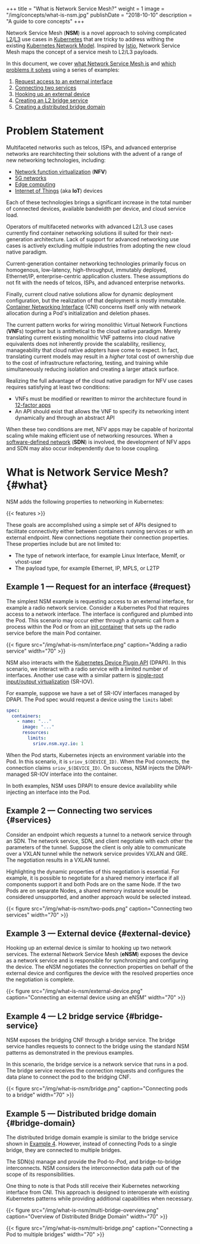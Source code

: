 +++
title = "What is Network Service Mesh?"
weight = 1
image = "/img/concepts/what-is-nsm.jpg"
publishDate = "2018-10-10"
description = "A guide to core concepts"
+++

Network Service Mesh (**NSM**) is a novel approach to solving complicated [L2](https://en.wikipedia.org/wiki/Data_link_layer)/[L3](https://en.wikipedia.org/wiki/Network_layer) use cases in [Kubernetes](https://kubernetes.io) that are tricky to address withing the existing [Kubernetes Network Model](https://caylent.com/kubernetes-networking-model/). Inspired by [Istio](https://istio.io), Network Service Mesh maps the concept of a service mesh to L2/L3 payloads.

In this document, we cover [what Network Service Mesh is](#what) and [which problems it solves](#problem-statement) using a series of examples:

1. [Request access to an external interface](#request)
1. [Connecting two services](#services)
1. [Hooking up an external device](#external-device)
1. [Creating an L2 bridge service](#bridge-service)
1. [Creating a distributed bridge domain](#bridge-domain)


# Problem Statement

Multifaceted networks such as telcos, ISPs, and advanced enterprise networks are rearchitecting their solutions with the advent of a range of new networking technologies, including:

* [Network function virtualization](https://en.wikipedia.org/wiki/Network_function_virtualization) (**NFV**)
* [5G networks](https://en.wikipedia.org/wiki/5G)
* [Edge computing](https://www.networkworld.com/article/3224893/what-is-edge-computing-and-how-it-s-changing-the-network.html)
* [Internet of Things](https://www.sap.com/trends/internet-of-things.html) (aka **IoT**) devices

Each of these technologies brings a significant increase in the total number of connected devices, available bandwidth per device, and cloud service load.

Operators of multifaceted networks with advanced L2/L3 use cases currently find container networking solutions ill suited for their next-generation architecture. Lack of support for advanced networking use cases is actively excluding multiple industries from adopting the new cloud native paradigm.

Current-generation container networking technologies primarily focus on homogenous, low-latency, high-throughput, immutably deployed, Ethernet/IP, enterprise-centric application clusters. These assumptions do not fit with the needs of telcos, ISPs, and advanced enterprise networks.

Finally, current cloud native solutions allow for dynamic deployment configuration, but the realization of that deployment is mostly immutable. [Container Networking Interface](https://github.com/containernetworking/cni) (CNI) concerns itself only with network allocation during a Pod's initialization and deletion phases.

The current pattern works for wiring monolithic Virtual Network Functions (**VNF**s) together but is antithetical to the cloud native paradigm. Merely translating current existing monolithic VNF patterns into cloud native equivalents does not inherently provide the scalability, resiliency, manageability that cloud native adopters have come to expect. In fact, translating current models may result in a *higher* total cost of ownership due to the cost of infrastructure refactoring, testing, and training while simultaneously reducing isolation and creating a larger attack surface.

Realizing the full advantage of the cloud native paradigm for NFV use cases requires satisfying at least two conditions:

* VNFs must be modified or rewritten to mirror the architecture found in [12-factor apps](https://12factor.net/)
* An API should exist that allows the VNF to specify its networking intent dynamically and through an abstract API

When these two conditions are met, NFV apps may be capable of horizontal scaling while making efficient use of networking resources. When a [software-defined network](https://www.opennetworking.org/sdn-definition) (**SDN**) is involved, the development of NFV apps and SDN may also occur independently due to loose coupling.

# What is Network Service Mesh? {#what}

NSM adds the following properties to networking in Kubernetes:

{{< features >}}

These goals are accomplished using a simple set of APIs designed to facilitate connectivity either between containers running services or with an external endpoint. New connections negotiate their connection properties. These properties include but are not limited to:

* The type of network interface, for example Linux Interface, MemIf, or vhost-user
* The payload type, for example Ethernet, IP, MPLS, or L2TP

## Example 1 — Request for an interface {#request}

The simplest NSM example is requesting access to an external interface, for example a radio network service. Consider a Kubernetes Pod that requires access to a network interface. The interface is configured and plumbed into the Pod. This scenario may occur either through a dynamic call from a process within the Pod or from an [init container](https://kubernetes.io/docs/concepts/workloads/pods/init-containers/) that sets up the radio service before the main Pod container.

{{< figure src="/img/what-is-nsm/interface.png" caption="Adding a radio service" width="70" >}}

NSM also interacts with the [Kubernetes Device Plugin API](https://kubernetes.io/docs/concepts/extend-kubernetes/compute-storage-net/device-plugins/) (DPAPI). In this scenario, we interact with a radio service with a limited number of interfaces. Another use case with a similar pattern is [single-root input/output virtualization](https://en.wikipedia.org/wiki/Single-root_input/output_virtualization) (SR-IOV).

For example, suppose we have a set of SR-IOV interfaces managed by DPAPI. The Pod spec would request a device using the `limits` label:

```yaml
spec:
  containers:
    - name: "..."
      image: "..."
      resources:
        limits:
          sriov.nsm.xyz.io: 1
```

When the Pod starts, Kubernetes injects an environment variable into the Pod. In this scenario, it is `sriov_$(DEVICE_ID)`. When the Pod connects, the connection claims `sriov_$(DEVICE_ID)`. On success, NSM injects the DPAPI-managed SR-IOV interface into the container.

In both examples, NSM uses DPAPI to ensure device availability while injecting an interface into the Pod.
 
## Example 2 — Connecting two services {#services}

Consider an endpoint which requests a tunnel to a network service through an SDN. The network service, SDN, and client negotiate with each other the parameters of the tunnel. Suppose the client is only able to communicate over a VXLAN tunnel while the network service provides VXLAN and GRE. The negotiation results in a VXLAN tunnel.

Highlighting the dynamic properties of this negotiation is essential. For example, it is possible to negotiate for a shared memory interface if all components support it and both Pods are on the same Node. If the two Pods are on separate Nodes, a shared memory instance would be considered unsupported, and another approach would be selected instead.

{{< figure src="/img/what-is-nsm/two-pods.png" caption="Connecting two services" width="70" >}}

## Example 3 — External device {#external-device}

Hooking up an external device is similar to hooking up two network services. The external Network Service Mesh (**eNSM**) exposes the device as a network service and is responsible for synchronizing and configuring the device. The eNSM negotiates the connection properties on behalf of the external device and configures the device with the resolved properties once the negotiation is complete. 

{{< figure src="/img/what-is-nsm/external-device.png" caption="Connecting an external device using an eNSM" width="70" >}}

## Example 4 — L2 bridge service {#bridge-service}

NSM exposes the bridging CNF through a bridge service. The bridge service handles requests to connect to the bridge using the standard NSM patterns as demonstrated in the previous examples.

In this scenario, the bridge service is a network service that runs in a pod. The bridge service receives the connection requests and configures the data plane to connect the pod to the bridging CNF.

{{< figure src="/img/what-is-nsm/bridge.png" caption="Connecting pods to a bridge" width="70" >}}

## Example 5 — Distributed bridge domain {#bridge-domain}

The distributed bridge domain example is similar to the bridge service shown in [Example 4](#bridge-service). However, instead of connecting Pods to a single bridge, they are connected to multiple bridges.

The SDN(s) manage and provide the Pod-to-Pod, and bridge-to-bridge interconnects. NSM considers the interconnection data path out of the scope of its responsibilities.

One thing to note is that Pods still receive their Kubernetes networking interface from CNI. This approach is designed to interoperate with existing Kubernetes patterns while providing additional capabilities when necessary.

{{< figure src="/img/what-is-nsm/multi-bridge-overview.png" caption="Overview of Distributed Bridge Domain" width="70" >}}

{{< figure src="/img/what-is-nsm/multi-bridge.png" caption="Connecting a Pod to multiple bridges" width="70" >}}
